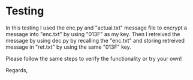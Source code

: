 # Testing

In this testing I used the enc.py and "actual.txt" message file to encrypt a message into "enc.txt" by using "013F" as my key.
Then I retreived the message by using dec.py by recalling the "enc.txt" and storing retreived message in "ret.txt" by using the same "013F" key.

Please follow the same steps to verify the functionality or try your own! 

Regards,
